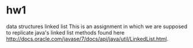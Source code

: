 # hw1
data structures linked list
This is an assignment in which we are supposed to replicate java's linked list methods found here http://docs.oracle.com/javase/7/docs/api/java/util/LinkedList.html.
